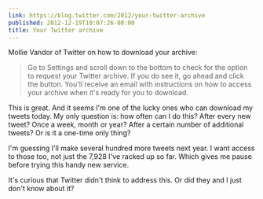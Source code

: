 ```yaml
---
link: https://blog.twitter.com/2012/your-twitter-archive
published: 2012-12-19T10:07:26-08:00
title: Your Twitter archive
---
```

Mollie Vandor of Twitter on how to download your archive:

> Go to Settings and scroll down to the bottom to check for the option to request your Twitter archive. If you do see it, go ahead and click the button. You'll receive an email with instructions on how to access your archive when it's ready for you to download.

This is great. And it seems I'm one of the lucky ones who can download my tweets today. My only question is: how often can I do this? After every new tweet? Once a week, month or year? After a certain number of additional tweets? Or is it a one-time only thing?

I'm guessing I'll make several hundred more tweets next year. I want access to those too, not just the 7,928 I've racked up so far. Which gives me pause before trying this handy new service.

It's curious that Twitter didn't think to address this. Or did they and I just don't know about it?
